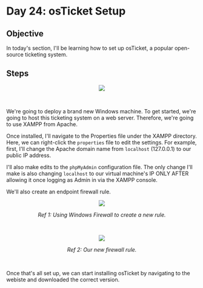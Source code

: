 # Day 24: osTicket Setup
## Objective
In today's section, I'll be learning how to set up osTicket, a popular open-source ticketing system. 

## Steps

<p align="center"><img src="https://upload.wikimedia.org/wikipedia/commons/thumb/0/03/Xampp_logo.svg/402px-Xampp_logo.svg.png"></p>
<br>

We're going to deploy a brand new Windows machine. To get started, we're going to host this ticketing system on a web server. Therefore, we're going to use XAMPP from Apache.

Once installed, I'll navigate to the Properties file under the XAMPP directory. Here, we can right-click the `properties` file to edit the settings. For example, first, I'll change the Apache domain name from `localhost` (127.0.0.1) to our public IP address.

I'll also make edits to the `phpMyAdmin` configuration file. The only change I'll make is also changing `localhost` to our virtual machine's IP ONLY AFTER allowing it once logging as Admin in via the XAMPP console.

We'll also create an endpoint firewall rule.

<p align="center"><img src="https://i.imgur.com/Lai4tFh.png"></p>
<p align="center"><i>Ref 1: Using Windows Firewall to create a new rule.</i></p>
<br>

<p align="center"><img src="https://i.imgur.com/cZYDoRe.png"></p>
<p align="center"><i>Ref 2: Our new firewall rule.</i></p>
<br>

Once that's all set up, we can start installing osTicket by navigating to the webiste and downloaded the correct version.


